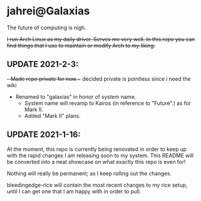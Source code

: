 

# jahrei@Galaxias
The future of computing is nigh.

~~I run Arch Linux as my daily driver. Serves me very well. In this repo you can find things that I use to maintain or modify Arch to my liking.~~

## UPDATE 2021-2-3:
~~- Made repo private for now.~~~ decided private is pointless since i need the wiki
- Renamed to "galaxias" in honor of system name.
    - System name will revamp to Kairos (in reference to "Future".) as for Mark II.
    - Added "Mark II" plans.

## UPDATE 2021-1-16:
At the moment, this repo is currently being renovated in order to keep up with the rapid changes I am releasing soon to my system.
This README will be converted into a neat showcase on what exactly this repo is even for!

Nothing will really be permanent; as I keep rolling out the changes.

bleedingedge-rice will contain the most recent changes to my rice setup, until I can get one that I am happy with in order to pull.

